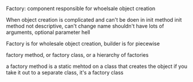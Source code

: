 Factory: component responsible for whoelsale object creation

When object creation is complicated and can't be doen in init method
init method not descriptive, can't change name
shouldn't have lots of arguments, optional parameter hell

Factory is for wholesale object creation, builder is for piecewise

factory method, or factory class, or a hierarchy of factories

a factory method is a static mehtod on a class that creates the object
if you take it out to a separate class, it's a factory class